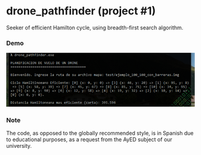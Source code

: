 # drone_pathfinder (project #1)

Seeker of efficient Hamilton cycle, using breadth-first search algorithm.

### Demo

![](data/demo.png)

### Note

The code, as opposed to the globally recommended style, is in Spanish due to educational purposes, as a request from the AyED subject of our university.